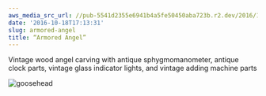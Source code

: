 ```yaml
---
aws_media_src_url: //pub-5541d2355e6941b4a5fe50450aba723b.r2.dev/2016/10/goosehead.jpg
date: '2016-10-18T17:13:31'
slug: armored-angel
title: “Armored Angel”
---
```


 Vintage wood angel carving with antique sphygmomanometer, antique clock parts, vintage glass indicator lights, and vintage adding machine parts

 ![goosehead](//pub-5541d2355e6941b4a5fe50450aba723b.r2.dev/2016/10/goosehead.jpg?w=602)